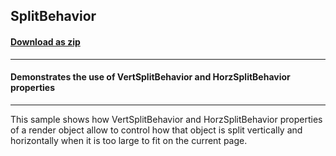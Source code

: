 ## SplitBehavior
#### [Download as zip](https://grapecity.github.io/DownGit/#/home?url=https://github.com/GrapeCity/ComponentOne-WinForms-Samples/tree/master/Next\PrintDocument\CS\SplitBehavior)
____
#### Demonstrates the use of VertSplitBehavior and HorzSplitBehavior properties
____
This sample shows how VertSplitBehavior and HorzSplitBehavior properties of a render object allow to control
how that object is split vertically and horizontally when it is too large to fit on the current page.

